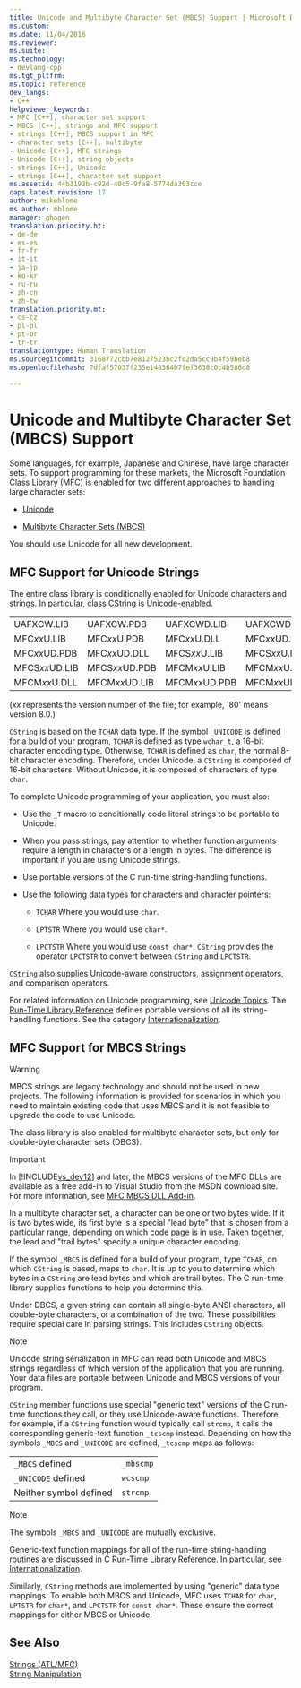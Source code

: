```yaml
---
title: Unicode and Multibyte Character Set (MBCS) Support | Microsoft Docs
ms.custom: 
ms.date: 11/04/2016
ms.reviewer: 
ms.suite: 
ms.technology:
- devlang-cpp
ms.tgt_pltfrm: 
ms.topic: reference
dev_langs:
- C++
helpviewer_keywords:
- MFC [C++], character set support
- MBCS [C++], strings and MFC support
- strings [C++], MBCS support in MFC
- character sets [C++], multibyte
- Unicode [C++], MFC strings
- Unicode [C++], string objects
- strings [C++], Unicode
- strings [C++], character set support
ms.assetid: 44b3193b-c92d-40c5-9fa8-5774da303cce
caps.latest.revision: 17
author: mikeblome
ms.author: mblome
manager: ghogen
translation.priority.ht:
- de-de
- es-es
- fr-fr
- it-it
- ja-jp
- ko-kr
- ru-ru
- zh-cn
- zh-tw
translation.priority.mt:
- cs-cz
- pl-pl
- pt-br
- tr-tr
translationtype: Human Translation
ms.sourcegitcommit: 3168772cbb7e8127523bc2fc2da5cc9b4f59beb8
ms.openlocfilehash: 7dfaf57037f235e148364b7fef3638c0c4b586d8

---
```

# Unicode and Multibyte Character Set (MBCS) Support
Some languages, for example, Japanese and Chinese, have large character sets. To support programming for these markets, the Microsoft Foundation Class Library (MFC) is enabled for two different approaches to handling large character sets:  
  
-   [Unicode](#_core_mfc_support_for_unicode_strings)  
  
-   [Multibyte Character Sets (MBCS)](#_core_mfc_support_for_mbcs_strings)  
  
 You should use Unicode for all new development.  
  
##  <a name="_core_mfc_support_for_unicode_strings"></a> MFC Support for Unicode Strings  
 The entire class library is conditionally enabled for Unicode characters and strings. In particular, class [CString](../atl-mfc-shared/reference/cstringt-class.md) is Unicode-enabled.  
  
|||||  
|-|-|-|-|  
|UAFXCW.LIB|UAFXCW.PDB|UAFXCWD.LIB|UAFXCWD.PDB|  
|MFC*xx*U.LIB|MFC*xx*U.PDB|MFC*xx*U.DLL|MFC*xx*UD.LIB|  
|MFC*xx*UD.PDB|MFC*xx*UD.DLL|MFCS*xx*U.LIB|MFCS*xx*U.PDB|  
|MFCS*xx*UD.LIB|MFCS*xx*UD.PDB|MFCM*xx*U.LIB|MFCM*xx*U.PDB|  
|MFCM*xx*U.DLL|MFCM*xx*UD.LIB|MFCM*xx*UD.PDB|MFCM*xx*UD.DLL|  
  
 (*xx* represents the version number of the file; for example, '80' means version 8.0.)  
  
 `CString` is based on the `TCHAR` data type. If the symbol `_UNICODE` is defined for a build of your program, `TCHAR` is defined as type `wchar_t`, a 16-bit character encoding type. Otherwise, `TCHAR` is defined as `char`, the normal 8-bit character encoding. Therefore, under Unicode, a `CString` is composed of 16-bit characters. Without Unicode, it is composed of characters of type `char`.  
  
 To complete Unicode programming of your application, you must also:  
  
-   Use the `_T` macro to conditionally code literal strings to be portable to Unicode.  
  
-   When you pass strings, pay attention to whether function arguments require a length in characters or a length in bytes. The difference is important if you are using Unicode strings.  
  
-   Use portable versions of the C run-time string-handling functions.  
  
-   Use the following data types for characters and character pointers:  
  
    -   `TCHAR` Where you would use `char`.  
  
    -   `LPTSTR` Where you would use `char*`.  
  
    -   `LPCTSTR` Where you would use `const char*`. `CString` provides the operator `LPCTSTR` to convert between `CString` and `LPCTSTR`.  
  
 `CString` also supplies Unicode-aware constructors, assignment operators, and comparison operators.  
  
 For related information on Unicode programming, see [Unicode Topics](../mfc/unicode-in-mfc.md). The [Run-Time Library Reference](../c-runtime-library/c-run-time-library-reference.md) defines portable versions of all its string-handling functions. See the category [Internationalization](../c-runtime-library/internationalization.md).  
  
##  <a name="_core_mfc_support_for_mbcs_strings"></a> MFC Support for MBCS Strings  
  
> [!WARNING]
>  MBCS strings are legacy technology and should not be used in new projects. The following information is provided for scenarios in which you need to maintain existing code that uses MBCS and it is not feasible to upgrade the code to use Unicode.  
  
 The class library is also enabled for multibyte character sets, but only for double-byte character sets (DBCS).  
  
> [!IMPORTANT]
>  In [!INCLUDE[vs_dev12](../atl-mfc-shared/includes/vs_dev12_md.md)] and later, the MBCS versions of the MFC DLLs are available as a free add-in to Visual Studio from the MSDN download site. For more information, see [MFC MBCS DLL Add-in](../mfc/mfc-mbcs-dll-add-on.md).  
  
 In a multibyte character set, a character can be one or two bytes wide. If it is two bytes wide, its first byte is a special "lead byte" that is chosen from a particular range, depending on which code page is in use. Taken together, the lead and "trail bytes" specify a unique character encoding.  
  
 If the symbol `_MBCS` is defined for a build of your program, type `TCHAR`, on which `CString` is based, maps to `char`. It is up to you to determine which bytes in a `CString` are lead bytes and which are trail bytes. The C run-time library supplies functions to help you determine this.  
  
 Under DBCS, a given string can contain all single-byte ANSI characters, all double-byte characters, or a combination of the two. These possibilities require special care in parsing strings. This includes `CString` objects.  
  
> [!NOTE]
>  Unicode string serialization in MFC can read both Unicode and MBCS strings regardless of which version of the application that you are running. Your data files are portable between Unicode and MBCS versions of your program.  
  
 `CString` member functions use special "generic text" versions of the C run-time functions they call, or they use Unicode-aware functions. Therefore, for example, if a `CString` function would typically call `strcmp`, it calls the corresponding generic-text function `_tcscmp` instead. Depending on how the symbols `_MBCS` and `_UNICODE` are defined, `_tcscmp` maps as follows:  
  
|||  
|-|-|  
|`_MBCS` defined|`_mbscmp`|  
|`_UNICODE` defined|`wcscmp`|  
|Neither symbol defined|`strcmp`|  
  
> [!NOTE]
>  The symbols `_MBCS` and `_UNICODE` are mutually exclusive.  
  
 Generic-text function mappings for all of the run-time string-handling routines are discussed in [C Run-Time Library Reference](../c-runtime-library/c-run-time-library-reference.md). In particular, see [Internationalization](../c-runtime-library/internationalization.md).  
  
 Similarly, `CString` methods are implemented by using "generic" data type mappings. To enable both MBCS and Unicode, MFC uses `TCHAR` for `char`, `LPTSTR` for `char*`, and `LPCTSTR` for `const char*`. These ensure the correct mappings for either MBCS or Unicode.  
  
## See Also  
 [Strings (ATL/MFC)](../atl-mfc-shared/strings-atl-mfc.md)   
 [String Manipulation](../c-runtime-library/string-manipulation-crt.md)




<!--HONumber=Jan17_HO1-->



